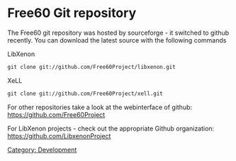 # Free60 Git repository

The Free60 git repository was hosted by sourceforge - it switched to
github recently. You can download the latest source with the following
commands

LibXenon

```sh
git clone git://github.com/Free60Project/libxenon.git
```

XeLL
```sh
git clone git://github.com/Free60Project/xell.git
```

For other repositories take a look at the webinterface of github:
https://github.com/Free60Project

For LibXenon projects - check out the appropriate Github organization:
https://github.com/LibxenonProject

[Category: Development](Development)
